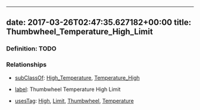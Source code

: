 
---
date: 2017-03-26T02:47:35.627182+00:00
title: Thumbwheel_Temperature_High_Limit
---
### Definition: TODO

### Relationships

* [subClassOf](http://www.w3.org/2000/01/rdf-schema#subClassOf): [High_Temperature](https://brickschema.org/schema/1.0/Brick#High_Temperature), [Temperature_High](https://brickschema.org/schema/1.0/Brick#Temperature_High)

* [label](http://www.w3.org/2000/01/rdf-schema#label): Thumbwheel Temperature High Limit

* [usesTag](https://brickschema.org/schema/1.0/BrickFrame#usesTag): [High](https://brickschema.org/schema/1.0/BrickTag#High), [Limit](https://brickschema.org/schema/1.0/BrickTag#Limit), [Thumbwheel](https://brickschema.org/schema/1.0/BrickTag#Thumbwheel), [Temperature](https://brickschema.org/schema/1.0/BrickTag#Temperature)

